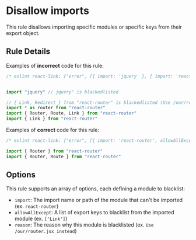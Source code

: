 # Disallow imports

This rule disallows importing specific modules or specific keys from their export object.

## Rule Details

Examples of **incorrect** code for this rule:

```jsx
/* eslint react-link: ["error", [{ import: 'jquery' }, { import: 'react-router', allowAllExcept: ['Link', 'Redirect'], reason: 'Use /our/router.jsx instead' }]] */


import "jquery" // jquery" is blackedlisted

// { Link, Redirect } from "react-router" is blackedlisted (Use /our/router.jsx instead)
import * as router from "react-router"
import { Router, Route, Link } from "react-router"
import { Link } from "react-router"
```

Examples of **correct** code for this rule:

```jsx
/* eslint react-link: ["error", [{ import: 'react-router', allowAllExcept: ['Link', 'Redirect'], reason: 'Use /our/router.jsx instead' }]] */

import { Router } from "react-router"
import { Router, Route } from "react-router"
```

## Options

This rule supports an array of options, each defining a module to blacklist:

- `import`: The import name or path of the module that can't be imported (ex. `react-router`)
- `allowAllExcept`: A list of export keys to blacklist from the imported module (ex. `['Link']`)
- `reason`: The reason why this module is blacklisted (ex. `Use /our/router.jsx instead`)
